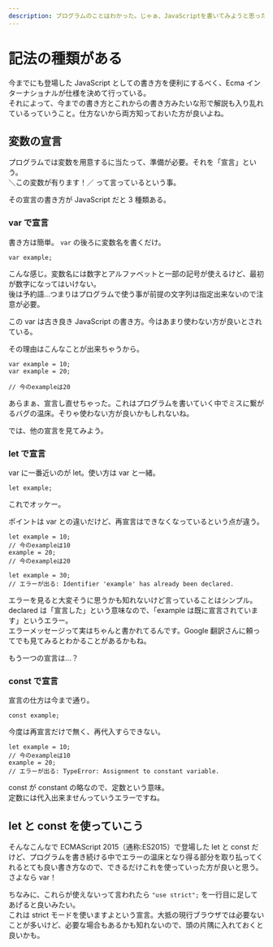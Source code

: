 ```yaml
---
description: プログラムのことはわかった。じゃぁ、JavaScriptを書いてみようと思ったところで、解説を見るといろいろな書き方をされているJavaScript。新しいECMAScriptの仕様のせいでこんなことが起きているんだけど、最終的にどうするべきなの？ってのはそのとき次第。まずは違いを理解しよう
---
```


# 記法の種類がある

今までにも登場した JavaScript としての書き方を便利にするべく、Ecma インターナショナルが仕様を決めて行っている。  
それによって、今までの書き方とこれからの書き方みたいな形で解説も入り乱れているっていうこと。仕方ないから両方知っておいた方が良いよね。

## 変数の宣言

プログラムでは変数を用意するに当たって、準備が必要。それを「宣言」という。  
＼この変数が有ります！／ って言っているという事。

その宣言の書き方が JavaScript だと 3 種類ある。

### var で宣言

書き方は簡単。 `var` の後ろに変数名を書くだけ。

```
var example;
```

こんな感じ。変数名には数字とアルファベットと一部の記号が使えるけど、最初が数字になってはいけない。  
後は予約語...つまりはプログラムで使う事が前提の文字列は指定出来ないので注意が必要。

この var は古き良き JavaScript の書き方。今はあまり使わない方が良いとされている。

その理由はこんなことが出来ちゃうから。

```
var example = 10;
var example = 20;

// 今のexampleは20
```

あらまぁ、宣言し直せちゃった。これはプログラムを書いていく中でミスに繋がるバグの温床。そりゃ使わない方が良いかもしれないね。

では、他の宣言を見てみよう。

### let で宣言

var に一番近いのが let。使い方は var と一緒。

```
let example;
```

これでオッケー。

ポイントは var との違いだけど、再宣言はできなくなっているという点が違う。

```
let example = 10;
// 今のexampleは10
example = 20;
// 今のexampleは20

let example = 30;
// エラーが出る: Identifier 'example' has already been declared.
```

エラーを見ると大変そうに思うかも知れないけど言っていることはシンプル。declared は「宣言した」という意味なので、「example は既に宣言されています」というエラー。  
エラーメッセージって実はちゃんと書かれてるんです。Google 翻訳さんに頼ってでも見てみるとわかることがあるかもね。

もう一つの宣言は...？

### const で宣言

宣言の仕方は今まで通り。

```
const example;
```

今度は再宣言だけで無く、再代入すらできない。

```
let example = 10;
// 今のexampleは10
example = 20;
// エラーが出る: TypeError: Assignment to constant variable.
```

const が constant の略なので、定数という意味。  
定数には代入出来ませんっていうエラーですね。

## let と const を使っていこう

そんなこんなで ECMAScript 2015（通称:ES2015）で登場した let と const だけど、プログラムを書き続ける中でエラーの温床となり得る部分を取り払ってくれるとても良い書き方なので、できるだけこれを使っていった方が良いと思う。  
さよなら var！

ちなみに、これらが使えないって言われたら `"use strict";` を一行目に足してあげると良いみたい。  
これは strict モードを使いますよという宣言。大抵の現行ブラウザでは必要ないことが多いけど、必要な場合もあるかも知れないので、頭の片隅に入れておくと良いかも。
